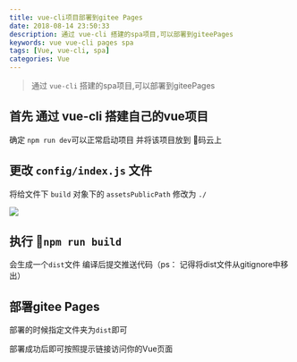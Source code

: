 ```yaml
---
title: vue-cli项目部署到gitee Pages
date: 2018-08-14 23:50:33
description: 通过 vue-cli 搭建的spa项目,可以部署到giteePages
keywords: vue vue-cli pages spa
tags: [Vue, vue-cli, spa]
categories: Vue
---
```


> 通过 `vue-cli` 搭建的spa项目,可以部署到giteePages

## 首先 通过 vue-cli 搭建自己的vue项目

确定 `npm run dev`可以正常启动项目
并将该项目放到 码云上

## 更改 `config/index.js` 文件


将给文件下 `build` 对象下的 `assetsPublicPath` 修改为 `./`

![](/teresa/images/config_index.js.jpg)

## 执行 `npm run build`

会生成一个`dist`文件
编译后提交推送代码（ps： 记得将dist文件从gitignore中移出）

## 部署gitee Pages

部署的时候指定文件夹为`dist`即可

部署成功后即可按照提示链接访问你的Vue页面
